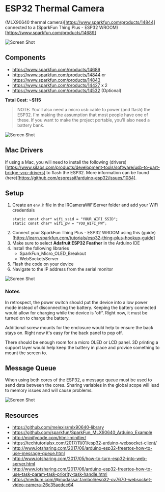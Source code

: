 # ESP32 Thermal Camera

(MLX90640 thermal camera)[https://www.sparkfun.com/products/14844] connected to a (SparkFun Thing Plus - ESP32 WROOM)[https://www.sparkfun.com/products/14689]

![Screen Shot](enclosure/camera01.jpg)

## Components

- https://www.sparkfun.com/products/14689
- https://www.sparkfun.com/products/14844 or https://www.sparkfun.com/products/14843
- https://www.sparkfun.com/products/14427 x 2
- https://www.sparkfun.com/products/14532 (Optional)

**Total Cost: ~$115**

> NOTE: You'll also need a micro usb cable to power (and flash) the ESP32. I'm making the assumption that most people have one of these. If you want to make the project portable, you'll also need a battery bank.
 
![Screen Shot](enclosure/camera.gif)

## Mac Drivers

If using a Mac, you will need to install the following (drivers)[https://www.silabs.com/products/development-tools/software/usb-to-uart-bridge-vcp-drivers] to flash the ESP32. More information can be found (here)[https://github.com/espressif/arduino-esp32/issues/1084].

## Setup

1. Create an `env.h` file in the IRCameraWiFiServer folder and add your WiFi credentials
   ```
   static const char* wifi_ssid = "YOUR_WIFI_SSID";
   static const char* wifi_pw = "YOU_WIFI_PW";
   ```
2. Connect your SparkFun Thing Plus - ESP32 WROOM using this (guide)[https://learn.sparkfun.com/tutorials/esp32-thing-plus-hookup-guide] 
3. Make sure to select **Adafruit ESP32 Feather** in the Arduino IDE
4. Install the following libraries
   - SparkFun_Micro_OLED_Breakout
   - WebSocketsServer
5. Flash the code on your device
6. Navigate to the IP address from the serial monitor

![Screen Shot](enclosure/camera02.jpg)

### Notes

In retrospect, the power switch should put the device into a low power mode instead of disconnecting the battery. Keeping the battery connected would allow for charging while the device is 'off'. Right now, it must be turned on to charge the battery.

Additional screw mounts for the enclosure would help to ensure the back stays on. Right now it's easy for the back panel to pop off.

There should be enough room for a micro OLED or LCD panel. 3D printing a support layer would help keep the battery in place and provice something to mount the screen to.

## Message Queue

When using both cores of the ESP32, a message queue must be used to send data between the cores. Sharing variables in the global scope will lead to memory issues and will cause problems.

![Screen Shot](enclosure/camera03.jpg)

## Resources

- https://github.com/melexis/mlx90640-library
- https://github.com/sparkfun/SparkFun_MLX90640_Arduino_Example
- http://minifycode.com/html-minifier/
- https://techtutorialsx.com/2017/11/01/esp32-arduino-websocket-client/
- http://www.iotsharing.com/2017/06/arduino-esp32-freertos-how-to-use-message-queue.html
- http://www.iotsharing.com/2017/05/how-to-turn-esp32-into-web-server.html
- http://www.iotsharing.com/2017/06/arduino-esp32-freertos-how-to-use-task-param-task-priority-task-handle.html
- https://medium.com/@mudassar.tamboli/esp32-ov7670-websocket-video-camera-26c35aedcc64
